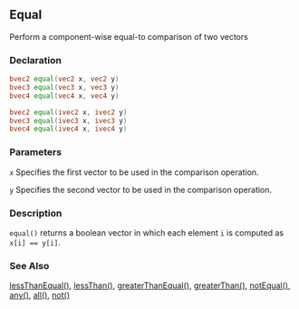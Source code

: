 ## Equal
Perform a component-wise equal-to comparison of two vectors

### Declaration
```glsl
bvec2 equal(vec2 x, vec2 y)  
bvec3 equal(vec3 x, vec3 y)  
bvec4 equal(vec4 x, vec4 y)  

bvec2 equal(ivec2 x, ivec2 y)  
bvec3 equal(ivec3 x, ivec3 y)  
bvec4 equal(ivec4 x, ivec4 y)
```

### Parameters
```x``` Specifies the first vector to be used in the comparison operation.

```y``` Specifies the second vector to be used in the comparison operation.

### Description
```equal()``` returns a boolean vector in which each element ```i``` is computed as ```x[i] == y[i]```.

### See Also
[lessThanEqual()](/glossary/?search=lessThanEqual), [lessThan()](/glossary/?search=lessThan), [greaterThanEqual()](/glossary/?search=greaterThanEqual), [greaterThan()](/glossary/?search=greaterThan), [notEqual()](/glossary/?search=notEqual), [any()](/glossary/?search=any), [all()](/glossary/?search=all), [not()](/glossary/?search=not)
